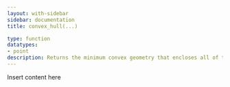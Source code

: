 ```yaml
---
layout: with-sidebar
sidebar: documentation
title: convex_hull(...)

type: function
datatypes:
- point
description: Returns the minimum convex geometry that encloses all of the geometries within a set
---
```


Insert content here
